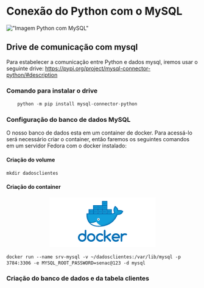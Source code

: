 # Conexão do Python com o MySQL

!["Imagem Python com MySQL"](https://miro.medium.com/v2/resize:fit:1137/1*OnDVcS17HTWZ2L2vPaaQ1A.png)

## Drive de comunicação com mysql
Para estabelecer a comunicação entre Python e
dados mysql, iremos usar o seguinte drive:
<a href="https://pypi.org/project/mysql-connector-python/#description"> https://pypi.org/project/mysql-connector-python/#description</a>

### Comando para instalar o drive
```python
    python -m pip install mysql-connector-python
```

### Configuração do banco de dados MySQL
O nosso banco de dados esta em um container de docker. Para
acessá-lo será necessário criar o container, então faremos
os seguintes comandos em um servidor Fedora com o docker
instalado:

#### Criação do volume
```shel
mkdir dadosclientes
```
#### Criação do container
<center>
<img src="image-1.png" "100" height "100">
</center>

```shel
docker run --name srv-mysql -v ~/dadosclientes:/var/lib/mysql -p 3784:3306 -e MYSQL_ROOT_PASSWORD=senac@123 -d mysql
```

### Criação do banco de dados e da tabela clientes
